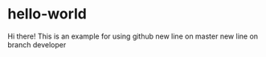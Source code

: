 # hello-world


Hi there!
This is an example for using github
new line on master
new line on branch developer

